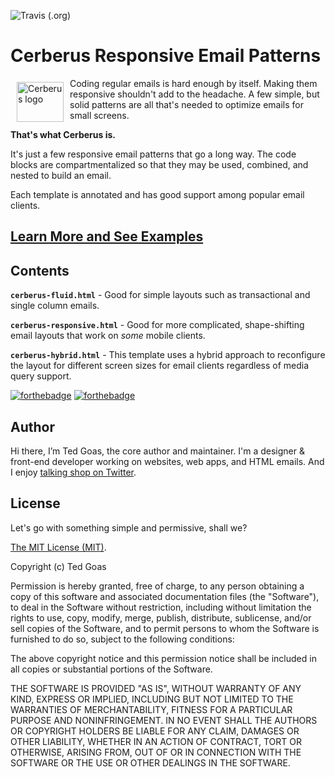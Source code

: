 ![Travis (.org)](https://img.shields.io/travis/:user/:repo.svg)



# Cerberus Responsive Email Patterns

<a href="http://tedgoas.github.io/Cerberus/"><img src="http://tedgoas.github.io/Cerberus/assets/logo.png" alt="Cerberus logo" width="75" height="64" align="left" hspace="10" vspace="6"></a>

Coding regular emails is hard enough by itself. Making them responsive shouldn't add to the headache. A few simple, but solid patterns are all that's needed to optimize emails for small screens.

**That's what Cerberus is.**

It's just a few responsive email patterns that go a long way. The code blocks are compartmentalized so that they may be used, combined, and nested to build an email.

Each template is annotated and has good support among popular email clients.

## **[Learn More and See Examples](http://tedgoas.github.io/Cerberus/)** ##

## Contents

**`cerberus-fluid.html`** - Good for simple layouts such as transactional and single column emails.

**`cerberus-responsive.html`** - Good for more complicated, shape-shifting email layouts that work on _some_ mobile clients.

**`cerberus-hybrid.html`** - This template uses a hybrid approach to reconfigure the layout for different screen sizes for email clients regardless of media query support.


[![forthebadge](http://forthebadge.com/images/badges/validated-html2.svg)](http://forthebadge.com) [![forthebadge](http://forthebadge.com/images/badges/no-ragrets.svg)](http://forthebadge.com)

## Author

Hi there, I’m Ted Goas, the core author and maintainer. I'm a designer & front-end developer working on websites, web apps, and HTML emails. And I enjoy [talking shop on Twitter](https://twitter.com/TedGoas).

## License

Let's go with something simple and permissive, shall we?

[The MIT License (MIT)](http://choosealicense.com/licenses/mit/).

Copyright (c) Ted Goas

Permission is hereby granted, free of charge, to any person obtaining a copy of this software and associated documentation files (the "Software"), to deal in the Software without restriction, including without limitation the rights to use, copy, modify, merge, publish, distribute, sublicense, and/or sell copies of the Software, and to permit persons to whom the Software is furnished to do so, subject to the following conditions:

The above copyright notice and this permission notice shall be included in all copies or substantial portions of the Software.

THE SOFTWARE IS PROVIDED "AS IS", WITHOUT WARRANTY OF ANY KIND, EXPRESS OR IMPLIED, INCLUDING BUT NOT LIMITED TO THE WARRANTIES OF MERCHANTABILITY, FITNESS FOR A PARTICULAR PURPOSE AND NONINFRINGEMENT. IN NO EVENT SHALL THE AUTHORS OR COPYRIGHT HOLDERS BE LIABLE FOR ANY CLAIM, DAMAGES OR OTHER LIABILITY, WHETHER IN AN ACTION OF CONTRACT, TORT OR OTHERWISE, ARISING FROM, OUT OF OR IN CONNECTION WITH THE SOFTWARE OR THE USE OR OTHER DEALINGS IN THE SOFTWARE.
